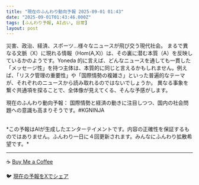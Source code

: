 ```yaml
---
title: "現在のふんわり動向予報 2025-09-01 01:43"
date: "2025-09-01T01:43:46.000Z"
tags: [ふんわり予報, AI占い, 日常]
layout: post
---
```


災害、政治、経済、スポーツ…様々なニュースが飛び交う現代社会。  まるで異なる文脈（X）に現れる情報（Hom(A,X)）は、その裏に潜む本質（A）を反映しているかのようです。Yoneda 的に言えば、どんなニュースを通しても一貫した「メッセージ性」を持つ主体は、本質的に同じと言えるかもしれません。例えば、「リスク管理の重要性」や「国際情勢の複雑さ」といった普遍的なテーマが、それぞれのニュースから読み取れるのではないでしょうか。  異なる事象を繋ぐ共通項を探ることで、全体像が見えてくる、そんな予感がします。

現在のふんわり動向予報：
国際情勢と経済の動きに注目しつつ、国内の社会問題への意識も高まりそうです。#KGNINJA

<br>
*この予報はAIが生成したエンターテイメントです。内容の正確性を保証するものではありません。ふんわり一日に４回更新されます。みんなにふんわり拡散希望です。*

---
☕️ [Buy Me a Coffee](https://www.buymeacoffee.com/kgninja)

🐦 [現在の予報をXでシェア](https://twitter.com/intent/tweet?text=%E7%8F%BE%E5%9C%A8%E3%81%AE%E3%81%B5%E3%82%93%E3%82%8F%E3%82%8A%E4%BA%88%E5%A0%B1%3A%20%E3%80%8C%E7%81%BD%E5%AE%B3%E3%80%81%E6%94%BF%E6%B2%BB%E3%80%81%E7%B5%8C%E6%B8%88%E3%80%81%E3%82%B9%E3%83%9D%E3%83%BC%E3%83%84%E2%80%A6%E6%A7%98%E3%80%85%E3%81%AA%E3%83%8B%E3%83%A5%E3%83%BC%E3%82%B9%E3%81%8C%E9%A3%9B%E3%81%B3%E4%BA%A4%E3%81%86%E7%8F%BE%E4%BB%A3%E7%A4%BE%E4%BC%9A%E3%80%82%E3%80%8D%23KGNINJA%20%E7%B6%9A%E3%81%8D%E3%81%AF%E3%83%96%E3%83%AD%E3%82%B0%E3%81%A7%EF%BC%81%F0%9F%91%87&url=https%3A%2F%2Fkg-ninja.github.io%2FFunwariyoso%2F)
